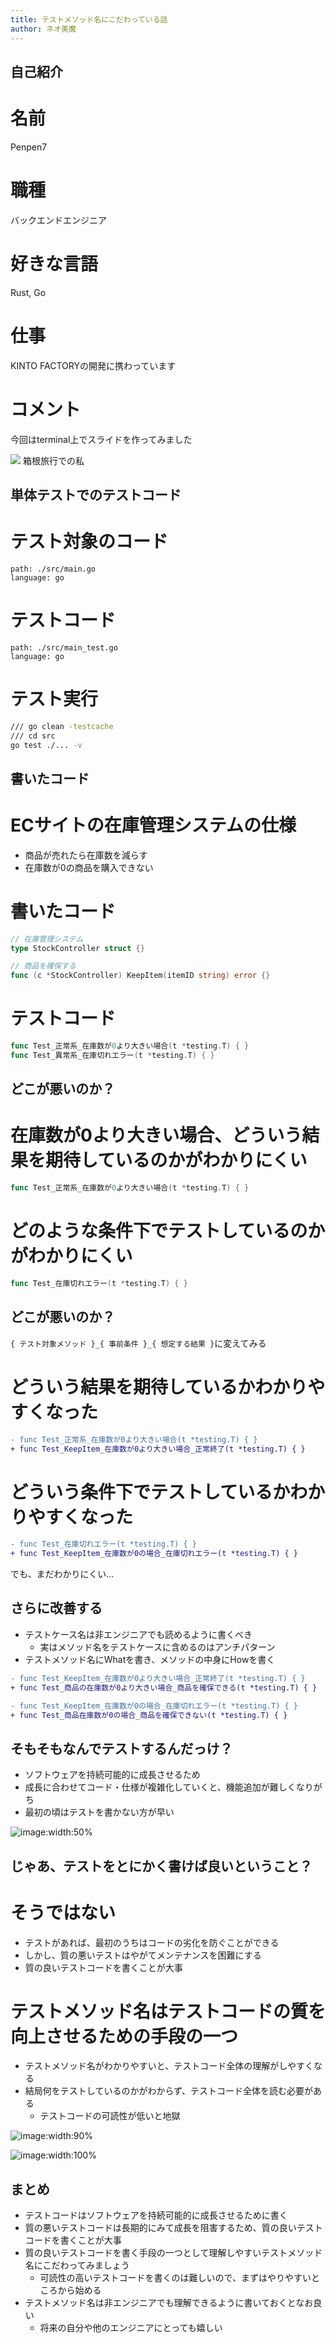 ```yaml
---
title: テストメソッド名にこだわっている話
author: ネオ美魔
---
```


自己紹介
---

<!-- column_layout: [4, 3] -->
<!-- column: 0 -->
# 名前
Penpen7
# 職種
バックエンドエンジニア
# 好きな言語
Rust, Go
# 仕事
KINTO FACTORYの開発に携わっています
# コメント
今回はterminal上でスライドを作ってみました

<!-- column: 1 -->
![](me.png)
箱根旅行での私

<!-- end_slide -->
単体テストでのテストコード
---
<!-- column_layout: [1, 1] -->
<!-- column: 0 -->
# テスト対象のコード
```file +line_numbers {3-6}
path: ./src/main.go
language: go
```
<!-- column: 1 -->
# テストコード
```file +line_numbers {5-11}
path: ./src/main_test.go
language: go
```
<!-- reset_layout -->
# テスト実行
```bash +exec
/// go clean -testcache
/// cd src
go test ./... -v
```
<!-- end_slide -->
書いたコード
---
# ECサイトの在庫管理システムの仕様
- 商品が売れたら在庫数を減らす
- 在庫数が0の商品を購入できない

# 書いたコード
```go
// 在庫管理システム
type StockController struct {}

// 商品を確保する
func (c *StockController) KeepItem(itemID string) error {}
```
# テストコード
```go
func Test_正常系_在庫数が0より大きい場合(t *testing.T) { }
func Test_異常系_在庫切れエラー(t *testing.T) { }
```
<!-- end_slide -->
どこが悪いのか？
---

# 在庫数が0より大きい場合、どういう結果を期待しているのかがわかりにくい
```go
func Test_正常系_在庫数が0より大きい場合(t *testing.T) { }
```
# どのような条件下でテストしているのかがわかりにくい
```go
func Test_在庫切れエラー(t *testing.T) { }
```

<!-- end_slide -->
どこが悪いのか？
---
`{ テスト対象メソッド }_{ 事前条件 }_{ 想定する結果 }`に変えてみる
# どういう結果を期待しているかわかりやすくなった
```diff
- func Test_正常系_在庫数が0より大きい場合(t *testing.T) { }
+ func Test_KeepItem_在庫数が0より大きい場合_正常終了(t *testing.T) { }
```
# どういう条件下でテストしているかわかりやすくなった
```diff
- func Test_在庫切れエラー(t *testing.T) { }
+ func Test_KeepItem_在庫数が0の場合_在庫切れエラー(t *testing.T) { }
```

でも、まだわかりにくい...
<!-- end_slide -->
さらに改善する
---
- テストケース名は非エンジニアでも読めるように書くべき
    - 実はメソッド名をテストケースに含めるのはアンチパターン
- テストメソッド名にWhatを書き、メソッドの中身にHowを書く

```diff
- func Test_KeepItem_在庫数が0より大きい場合_正常終了(t *testing.T) { }
+ func Test_商品の在庫数が0より大きい場合_商品を確保できる(t *testing.T) { }
```

```diff
- func Test_KeepItem_在庫数が0の場合_在庫切れエラー(t *testing.T) { }
+ func Test_商品在庫数が0の場合_商品を確保できない(t *testing.T) { }
```
<!-- end_slide -->

そもそもなんでテストするんだっけ？
---

- ソフトウェアを持続可能的に成長させるため
- 成長に合わせてコード・仕様が複雑化していくと、機能追加が難しくなりがち
- 最初の頃はテストを書かない方が早い

![image:width:50%](graph.png)
<!-- end_slide -->
じゃあ、テストをとにかく書けば良いということ？
---
# そうではない
- テストがあれば、最初のうちはコードの劣化を防ぐことができる
- しかし、質の悪いテストはやがてメンテナンスを困難にする
- 質の良いテストコードを書くことが大事
# テストメソッド名はテストコードの質を向上させるための手段の一つ
- テストメソッド名がわかりやすいと、テストコード全体の理解がしやすくなる
- 結局何をテストしているのかがわからず、テストコード全体を読む必要がある
  - テストコードの可読性が低いと地獄


<!-- column_layout: [1, 1] -->
<!-- column: 0 -->
![image:width:90%](graph.png)
<!-- column: 1 -->
![image:width:100%](./quality_test_graph.png)

<!-- end_slide -->
まとめ
---

- テストコードはソフトウェアを持続可能的に成長させるために書く
- 質の悪いテストコードは長期的にみて成長を阻害するため、質の良いテストコードを書くことが大事
- 質の良いテストコードを書く手段の一つとして理解しやすいテストメソッド名にこだわってみましょう
  - 可読性の高いテストコードを書くのは難しいので、まずはやりやすいところから始める
- テストメソッド名は非エンジニアでも理解できるように書いておくとなお良い
  - 将来の自分や他のエンジニアにとっても嬉しい

